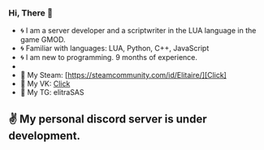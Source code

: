 ### Hi, There 👋

- 🌀 I am a server developer and a scriptwriter in the LUA language in the game GMOD.
- 🌀 Familiar with languages: LUA, Python, C++, JavaScript
- 🌀 I am new to programming. 9 months of experience.
- 
- 🔸 My Steam: [https://steamcommunity.com/id/Elitaire/][Click] 
- 🔸 My VK: [Click](https://vk.com/x3dllx)
- 🔸 My TG: elitraSAS

## ✌ My personal discord server is under development.
